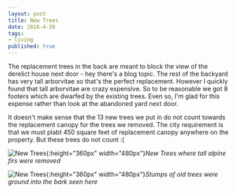 ```yaml
---
layout: post
title: New Trees
date: 2018-4-20
tags:
- living
published: true
---
```


The replacement trees in the back are meant to block the view of the derelict house next door - hey there's a blog topic.  The rest of the backyard has very tall arborvitae so that's the perfect replacement.  However I quickly found that tall arborvitae are crazy expensive.  So to be reasonable we got 8 footers which are dwarfed by the existing trees.  Even so, I'm glad for this expense rather than look at the abandoned yard next door.

It doesn't make sense that the 13 new trees we put in do not count towards the replacement canopy for the trees we removed.  The city requirement is that we must plabt 450 square feet of replacement canopy anywhere on the property.  But these trees do not count :(


![New Trees](https://user-images.githubusercontent.com/19477681/41998743-53571918-7a10-11e8-8a82-036af8d0c213.jpg){:height="360px" width="480px"}*New Trees where tall alpine firs were removed*

![New Trees](){:height="360px" width="480px"}*Stumps of old trees were ground into the bark seen here*

